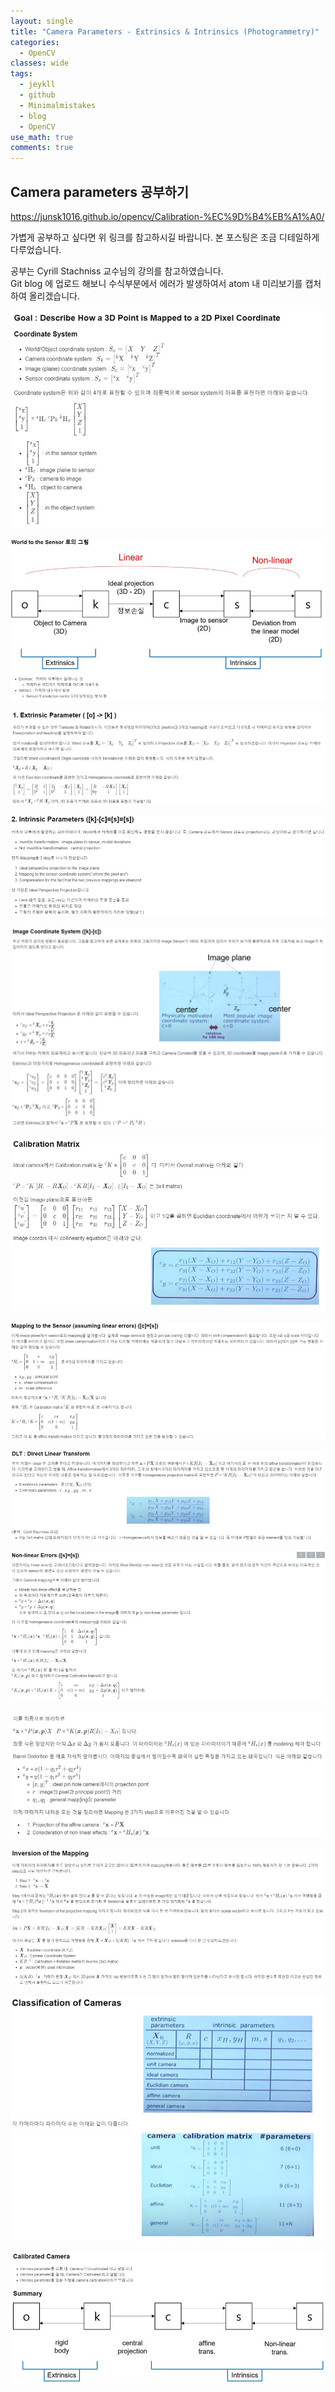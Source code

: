 ```yaml
---
layout: single
title: "Camera Parameters - Extrinsics & Intrinsics (Photogrammetry)"
categories:
  - OpenCV
classes: wide
tags:
  - jeykll
  - github
  - Minimalmistakes
  - blog
  - OpenCV
use_math: true
comments: true
---
```


## Camera parameters 공부하기    

<https://junsk1016.github.io/opencv/Calibration-%EC%9D%B4%EB%A1%A0/>  

가볍게 공부하고 싶다면 위 링크를 참고하시길 바랍니다. 본 포스팅은 조금 디테일하게 다루었습니다.  

공부는 Cyrill Stachniss 교수님의 강의를 참고하였습니다.  
Git blog 에 업로드 해보니 수식부분에서 에러가 발생하여서 atom 내 미리보기를 캡처하여 올리겠습니다.  

<p align="center"><img src="/img/CameraParameters-FIg1.jpg"></p>  

<p align="center"><img src="/img/CameraParameters-FIg2.jpg"></p>  

<p align="center"><img src="/img/CameraParameters-FIg3.jpg"></p>  

<p align="center"><img src="/img/CameraParameters-FIg4.jpg"></p>  

<p align="center"><img src="/img/CameraParameters-FIg5.jpg"></p>  

<p align="center"><img src="/img/CameraParameters-FIg6.jpg"></p>  

<p align="center"><img src="/img/CameraParameters-FIg7.jpg"></p>  

<p align="center"><img src="/img/CameraParameters-FIg8.jpg"></p>  

<p align="center"><img src="/img/CameraParameters-FIg9.jpg"></p>  

<p align="center"><img src="/img/CameraParameters-FIg10.jpg"></p>

<p align="center"><img src="/img/CameraParameters-FIg11.jpg"></p>  

<p align="center"><img src="/img/CameraParameters-FIg12.jpg"></p>  

<p align="center"><img src="/img/CameraParameters-FIg13.jpg"></p>  
